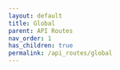 ```yaml
---
layout: default
title: Global
parent: API Routes
nav_order: 1
has_children: true
permalink: /api_routes/global
---
```

